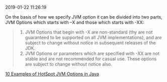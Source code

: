 2019-01-22 11:26:19

On the basis of how we specify JVM option it can be divided into two parts, JVM Options which starts with –X and those which starts with -XX:

> 1)    JVM Options that begin with -X are non-standard (thy are not guaranteed to be supported on all JVM implementations), and are subject to change without notice in subsequent releases of the JDK.
> 2)    JVM Options or parameters which are specified with -XX are not stable and are not recommended for casual use. These options are subject to change without notice also.



[10 Examples of HotSpot JVM Options in Java](https://javarevisited.blogspot.com/2011/11/hotspot-jvm-options-java-examples.html#axzz5dIpc21eU)